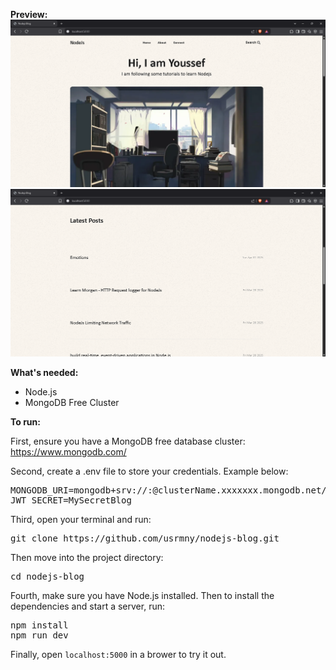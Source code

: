 <b>Preview:</b>
![App Screenshot](assets/home1.png)
![App Screenshot](assets/home2.png)

<b>What's needed:</b>
- Node.js
- MongoDB Free Cluster

<b>To run:</b>

First, ensure you have a MongoDB free database cluster: https://www.mongodb.com/

Second, create a .env file to store your credentials. Example below:
<pre>MONGODB_URI=mongodb+srv://<username>:<password>@clusterName.xxxxxxx.mongodb.net/blog
JWT_SECRET=MySecretBlog</pre>

Third, open your terminal and run:
<pre><bash>git clone https://github.com/usrmny/nodejs-blog.git</bash></pre>
Then move into the project directory: 
<pre><bash>cd nodejs-blog</bash></pre>

Fourth, make sure you have Node.js installed. Then to install the dependencies and start a server, run:
<pre><bash>npm install
npm run dev</bash></pre>

Finally, open `localhost:5000` in a brower to try it out.

